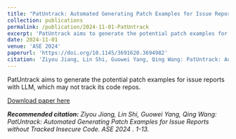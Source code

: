 ```yaml
---
title: "PatUntrack: Automated Generating Patch Examples for Issue Reports without Tracked Insecure Code"
collection: publications
permalink: /publication/2024-11-01-PatUntrack
excerpt: 'PatUntrack aims to generate the potential patch examples for issue reports with LLM, which may not track its code repos.'
date: 2024-11-01
venue: 'ASE 2024'
paperurl: 'https://doi.org/10.1145/3691620.3694982'
citation: 'Ziyou Jiang, Lin Shi, Guowei Yang, Qing Wang: PatUntrack: Automated Generating Patch Examples for Issue Reports without Tracked Insecure Code. <i>ASE 2024 </i>. 1-13.'
---
```

PatUntrack aims to generate the potential patch examples for issue reports with LLM, which may not track its code repos.

[Download paper here](https://doi.org/10.1145/3691620.3694982)

_**Recommended citation:** Ziyou Jiang, Lin Shi, Guowei Yang, Qing Wang: PatUntrack: Automated Generating Patch Examples for Issue Reports without Tracked Insecure Code. <i>ASE 2024 </i>. 1-13._
